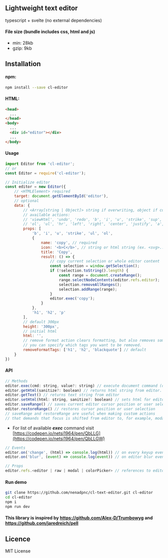 ## Lightweight text editor

typescript + svelte (no external dependencies) 

#### File size (bundle includes css, html and js)
* min: 28kb
* gzip: 9kb

## Installation

#### npm:

```bash
npm install --save cl-editor
```

#### HTML:

```html
<head>
  ...
</head>
<body>
  ...
  <div id="editor"></div>
  ...
</body>
```

#### Usage
```js
import Editor from 'cl-editor';
// or
const Editor = require('cl-editor');
```
```js
// Initialize editor
const editor = new Editor({
    // <HTMLElement> required
    target: document.getElementById('editor'),
    // optional
    data: {
        // <Array[string | Object]> string if overwriting, object if customizing/creating
        // available actions:
        // 'viewHtml', 'undo', 'redo', 'b', 'i', 'u', 'strike', 'sup', 'sub', 'h1', 'h2', 'p', 'blockquote', 
        // 'ol', 'ul', 'hr', 'left', 'right', 'center', 'justify', 'a', 'image', 'forecolor', 'backcolor', 'removeFormat'
        props: [
            'b', 'i', 'u', 'strike', 'ul', 'ol',
            {
                name: 'copy', // required
                icon: '<b>C</b>', // string or html string (ex. <svg>...</svg>)
                title: 'Copy',
                result: () => {
                    // copy current selection or whole editor content
                    const selection = window.getSelection();
                    if (!selection.toString().length) {
                        const range = document.createRange();
                        range.selectNodeContents(editor.refs.editor);
                        selection.removeAllRanges();
                        selection.addRange(range);
                    }
                    editor.exec('copy');
                }
            },
            'h1', 'h2', 'p'
        ],
        // default 300px
        height: '300px',
        // initial html
        html: '',
        // remove format action clears formatting, but also removes some html tags.
        // you can specify which tags you want to be removed.
        removeFormatTags: ['h1', 'h2', 'blackquote'] // default
    }
})
```

#### API
```js
// Methods
editor.exec(cmd: string, value?: string) // execute document command (document.executeCommand(cmd, false, value))
editor.getHtml(sanitize?: boolean) // returns html string from editor. if passed true as argument, html will be sanitized before return
editor.getText() // returns text string from editor
editor.setHtml(html: string, sanitize?: boolean) // sets html for editor. if second argument is true, html will be sanitized
editor.saveRange() // saves current editor cursor position or user selection
editor.restoreRange() // restores cursor position or user selection
// saveRange and restoreRange are useful when making custom actions
// that demands that focus is shifted from editor to, for example, modal window.
```
* For list of available _**exec**_ command visit [https://codepen.io/netsi1964/pen/QbLLG](https://codepen.io/netsi1964/pen/QbLLGW)
```js
// Events
editor.on('change', (html) => console.log(html)) // on every keyup event
editor.on('blur', (event) => console.log(event)) // on editor blur event
```
```js
// Props
editor.refs.<editor | raw | modal | colorPicker> // references to editor, raw (textarea), modal and colorPicker HTMLElements
```

#### Run demo
```bash
git clone https://github.com/nenadpnc/cl-text-editor.git cl-editor
cd cl-editor
npm i
npm run dev
```

#### This library is inspired by https://github.com/Alex-D/Trumbowyg and https://github.com/jaredreich/pell

## Licence

 MIT License
